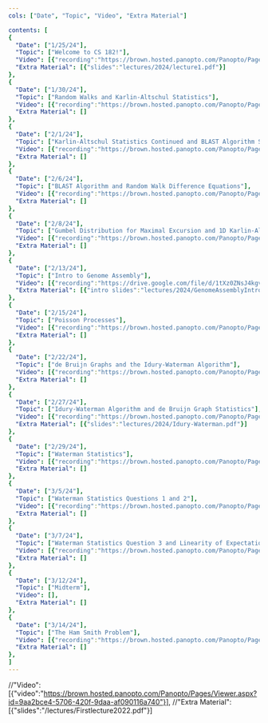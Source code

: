 ```yaml
---
cols: ["Date", "Topic", "Video", "Extra Material"]

contents: [
{
  "Date": ["1/25/24"],
  "Topic": ["Welcome to CS 182!"],
  "Video": [{"recording":"https://brown.hosted.panopto.com/Panopto/Pages/Viewer.aspx?id=39305c18-b82b-4c88-a5ae-b0fc01269869"}],
  "Extra Material": [{"slides":"lectures/2024/lecture1.pdf"}]
},
{
  "Date": ["1/30/24"],
  "Topic": ["Random Walks and Karlin-Altschul Statistics"],
  "Video": [{"recording":"https://brown.hosted.panopto.com/Panopto/Pages/Viewer.aspx?id=230c9c9f-3ace-40e7-8eef-b0fc012698c1"}],
  "Extra Material": []
},
{
  "Date": ["2/1/24"],
  "Topic": ["Karlin-Altschul Statistics Continued and BLAST Algorithm Seeding"],
  "Video": [{"recording":"https://brown.hosted.panopto.com/Panopto/Pages/Viewer.aspx?id=669c6eb9-7d58-4072-a180-b0fc012698d9"}],
  "Extra Material": []
},
{
  "Date": ["2/6/24"],
  "Topic": ["BLAST Algorithm and Random Walk Difference Equations"],
  "Video": [{"recording":"https://brown.hosted.panopto.com/Panopto/Pages/Viewer.aspx?id=0e255066-75eb-49db-b539-b0fc012698ec"}],
  "Extra Material": []
},
{
  "Date": ["2/8/24"],
  "Topic": ["Gumbel Distribution for Maximal Excursion and 1D Karlin-Altschul Statistics"],
  "Video": [{"recording":"https://brown.hosted.panopto.com/Panopto/Pages/Viewer.aspx?id=69e07a8b-0e41-413b-b1f4-b0fc01269904"}],
  "Extra Material": []
},
{
  "Date": ["2/13/24"],
  "Topic": ["Intro to Genome Assembly"],
  "Video": [{"recording":"https://drive.google.com/file/d/1tXz0ZNsJ4kgvSObOVQP-vNs4M646PfJs/view?usp=drive_web"}],
  "Extra Material": [{"intro slides":"lectures/2024/GenomeAssemblyIntro.ppt"}, {"theory and practice slides":"lectures/2024/GenomeAssemblyTheoryPractice.ppt"}, {"Venter et al., 2001":"resources/ch2/Venter_2001.pdf"}]
},
{
  "Date": ["2/15/24"],
  "Topic": ["Poisson Processes"],
  "Video": [{"recording":"https://brown.hosted.panopto.com/Panopto/Pages/Viewer.aspx?id=1932e857-5333-417e-ac64-b0fc0126992f"}],
  "Extra Material": []
},
{
  "Date": ["2/22/24"],
  "Topic": ["de Bruijn Graphs and the Idury-Waterman Algorithm"],
  "Video": [{"recording":"https://brown.hosted.panopto.com/Panopto/Pages/Viewer.aspx?id=445eca85-38b9-4428-b27b-b0fc0126995f"}],
  "Extra Material": []
},
{
  "Date": ["2/27/24"],
  "Topic": ["Idury-Waterman Algorithm and de Bruijn Graph Statistics"],
  "Video": [{"recording":"https://brown.hosted.panopto.com/Panopto/Pages/Viewer.aspx?id=92539317-1f6b-423f-a8bf-b0fc01269977"}],
  "Extra Material": [{"slides":"lectures/2024/Idury-Waterman.pdf"}]
},
{
  "Date": ["2/29/24"],
  "Topic": ["Waterman Statistics"],
  "Video": [{"recording":"https://brown.hosted.panopto.com/Panopto/Pages/Viewer.aspx?id=7ff16aad-9d7c-4957-bce9-b0fc0126998f"}],
  "Extra Material": []
},
{
  "Date": ["3/5/24"],
  "Topic": ["Waterman Statistics Questions 1 and 2"],
  "Video": [{"recording":"https://brown.hosted.panopto.com/Panopto/Pages/Viewer.aspx?id=a1d35f63-c9d6-4e26-a7a5-b0fc012699a7"}],
  "Extra Material": []
},
{
  "Date": ["3/7/24"],
  "Topic": ["Waterman Statistics Question 3 and Linearity of Expectation"],
  "Video": [{"recording":"https://brown.hosted.panopto.com/Panopto/Pages/Viewer.aspx?id=803a519a-d9c8-44a4-a363-b0fc012699c4"}],
  "Extra Material": []
},
{
  "Date": ["3/12/24"],
  "Topic": ["Midterm"],
  "Video": [],
  "Extra Material": []
},
{
  "Date": ["3/14/24"],
  "Topic": ["The Ham Smith Problem"],
  "Video": [{"recording":"https://brown.hosted.panopto.com/Panopto/Pages/Viewer.aspx?id=2a6964bc-2ee8-4a91-ad14-b0fc012699f7"}],
  "Extra Material": []
},
]
---
```

//"Video": [{"video":"https://brown.hosted.panopto.com/Panopto/Pages/Viewer.aspx?id=9aa2bce4-5706-420f-9daa-af090116a740"}],
//"Extra Material": [{"slides":"/lectures/Firstlecture2022.pdf"}]

